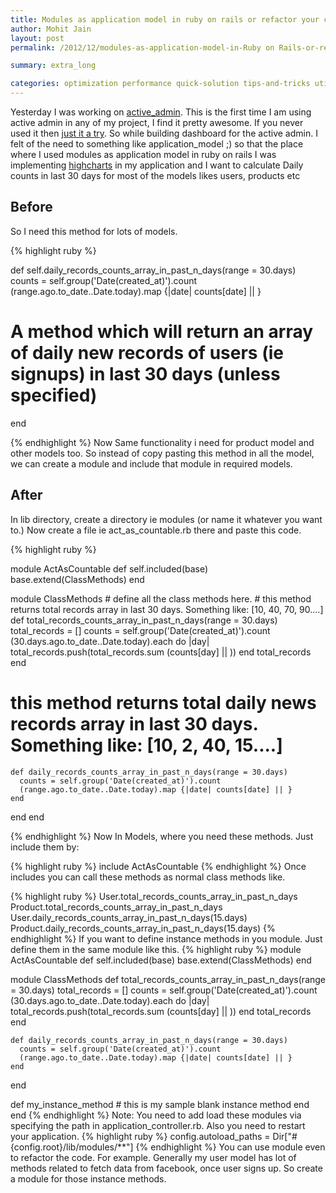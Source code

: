 ```yaml
---
title: Modules as application model in ruby on rails or refactor your code.
author: Mohit Jain
layout: post
permalink: /2012/12/modules-as-application-model-in-Ruby on Rails-or-refactor-your-code/

summary: extra_long

categories: optimization performance quick-solution tips-and-tricks utilities
---
```


Yesterday I was working on [active_admin][1]. This is the first time I am using active admin in any of my project, I find it pretty awesome. If you never used it then [just it a try][2]. So while building dashboard for the active admin. I felt of the need to something like application_model ;) so that the place where I used modules as application model in ruby on rails
I was implementing [highcharts][3] in my application and I want to calculate Daily counts in last 30 days for most of the models likes users, products etc

## Before

So I need this method for lots of models.

 [1]: http://activeadmin.info/ "Active Admin "
 [2]: http://railscasts.com/episodes/284-active-admin "Railcasts for Active admin"
 [3]: http://railscasts.com/episodes/223-charts "HighCharts Railscasts"

{% highlight ruby %}

def self.daily_records_counts_array_in_past_n_days(range = 30.days)
      counts = self.group('Date(created_at)').count
      (range.ago.to_date..Date.today).map {|date| counts[date] || }
   # A method which will return an array of daily new records of users (ie signups) in last 30 days (unless specified)
 end

{% endhighlight %}
Now Same functionality i need for product model and other models too. So instead of copy pasting this method in all the model, we can create a module and include that module in required models.


## After

In lib directory, create a directory ie modules (or name it whatever you want to.)
Now create a file ie act\_as\_countable.rb there and paste this code.

{% highlight ruby %}

module ActAsCountable
  def self.included(base)
    base.extend(ClassMethods)
  end

  module ClassMethods
    # define all the class methods here.
    # this method returns total records array in last 30 days. Something like: [10, 40, 70, 90....]
    def total_records_counts_array_in_past_n_days(range = 30.days)
      total_records = []
      counts =  self.group('Date(created_at)').count
      (30.days.ago.to_date..Date.today).each do |day|
        total_records.push(total_records.sum   (counts[day] || ))
      end
      total_records
    end
  # this method returns total daily news records array in last 30 days. Something like: [10, 2, 40, 15....]
    def daily_records_counts_array_in_past_n_days(range = 30.days)
      counts = self.group('Date(created_at)').count
      (range.ago.to_date..Date.today).map {|date| counts[date] || }
    end
  end
end

{% endhighlight %}
Now In Models, where you need these methods. Just include them by:

{% highlight ruby %}
include ActAsCountable
{% endhighlight %}
Once includes you can call these methods as normal class methods like.

{% highlight ruby %}
User.total_records_counts_array_in_past_n_days
Product.total_records_counts_array_in_past_n_days
User.daily_records_counts_array_in_past_n_days(15.days)
Product.daily_records_counts_array_in_past_n_days(15.days)
{% endhighlight %}
If you want to define instance methods in you module. Just define them in the same module like this.
{% highlight ruby %}
module ActAsCountable
  def self.included(base)
    base.extend(ClassMethods)
  end

  module ClassMethods
    def total_records_counts_array_in_past_n_days(range = 30.days)
      total_records = []
      counts =  self.group('Date(created_at)').count
      (30.days.ago.to_date..Date.today).each do |day|
        total_records.push(total_records.sum   (counts[day] || ))
      end
      total_records
    end

    def daily_records_counts_array_in_past_n_days(range = 30.days)
      counts = self.group('Date(created_at)').count
      (range.ago.to_date..Date.today).map {|date| counts[date] || }
    end
  end

  def my_instance_method
    # this is my sample blank instance method
  end
end
{% endhighlight %}
Note: You need to add load these modules via specifying the path in application_controller.rb. Also you need to restart your application.
{% highlight ruby %}
config.autoload_paths  = Dir["#{config.root}/lib/modules/**"]
{% endhighlight %}
You can use module even to refactor the code. For example. Generally my user model has lot of methods related to fetch data from facebook, once user signs up. So create a module for those instance methods.
